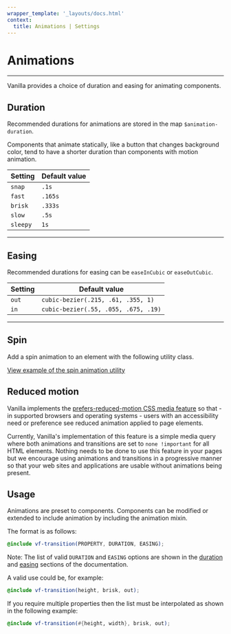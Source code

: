 ```yaml
---
wrapper_template: '_layouts/docs.html'
context:
  title: Animations | Settings
---
```


# Animations

<hr>

Vanilla provides a choice of duration and easing for animating components.

## Duration

Recommended durations for animations are stored in the map `$animation-duration`.

Components that animate statically, like a button that changes background
color, tend to have a shorter duration than components with motion
animation.

| Setting  | Default value |
| -------- | ------------- |
| `snap`   | `.1s`         |
| `fast`   | `.165s`       |
| `brisk`  | `.333s`       |
| `slow`   | `.5s`         |
| `sleepy` | `1s`          |

<hr>

## Easing

Recommended durations for easing can be `easeInCubic` or `easeOutCubic`.

| Setting | Default value                        |
| ------- | ------------------------------------ |
| `out`   | `cubic-bezier(.215, .61, .355, 1)`   |
| `in`    | `cubic-bezier(.55, .055, .675, .19)` |

<hr>

## Spin

Add a spin animation to an element with the following utility class.

<div class="embedded-example"><a href="/docs/examples/utilities/animations/spin/" class="js-example">
View example of the spin animation utility
</a></div>

## Reduced motion

Vanilla implements the [prefers-reduced-motion CSS media feature](https://developer.mozilla.org/en-US/docs/Web/CSS/@media/prefers-reduced-motion) so that - in supported browsers and operating systems - users with an accessibility need or preference see reduced animation applied to page elements.

Currently, Vanilla's implementation of this feature is a simple media query where both animations and transitions are set to `none !important` for all HTML elements. Nothing needs to be done to use this feature in your pages but we encourage using animations and transitions in a progressive manner so that your web sites and applications are usable without animations being present.

## Usage

Animations are preset to components. Components can be modified or extended to
include animation by including the animation mixin.

The format is as follows:

```scss
@include vf-transition(PROPERTY, DURATION, EASING);
```

<div class="p-notification--information">
  <p class="p-notification__content">
    <span class="p-notification__title">Note:</span>
    <span class="p-notification__message">The list of valid <code>DURATION</code> and <code>EASING</code> options are shown in the <a href="#duration">duration</a> and <a href="#easing">easing</a> sections of the documentation.</span>
  </p>
</div>

A valid use could be, for example:

```scss
@include vf-transition(height, brisk, out);
```

If you require multiple properties then the list must be interpolated as shown in the following example:

```scss
@include vf-transition(#{height, width}, brisk, out);
```
